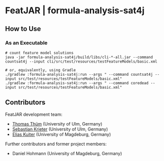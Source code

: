 # FeatJAR | formula-analysis-sat4j

## How to Use

### As an Executable

```
# count feature model solutions
java -jar formula-analysis-sat4j/build/libs/cli-*-all.jar --command countsat4j --input cli/src/test/resources/testFeatureModels/basic.xml
  
# or, equivalently, using Gradle
./gradlew :formula-analysis-sat4j:run --args " --command countsat4j --input src/test/resources/testFeatureModels/basic.xml"
./gradlew :formula-analysis-sat4j:run --args " --command coredead --input src/test/resources/testFeatureModels/basic.xml"
```

## Contributors

FeatJAR development team:

* [Thomas Thüm](https://www.uni-ulm.de/in/sp/team/thuem/) (University of Ulm, Germany)
* [Sebastian Krieter](https://www.uni-ulm.de/in/sp/team/sebastian-krieter/) (University of Ulm, Germany)
* [Elias Kuiter](https://www.dbse.ovgu.de/Mitarbeiter/Elias+Kuiter.html) (University of Magdeburg, Germany)

Further contributors and former project members:

* Daniel Hohmann (University of Magdeburg, Germany)

